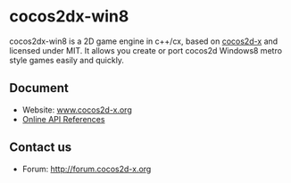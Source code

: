 cocos2dx-win8
=====================

cocos2dx-win8 is a 2D game engine in c++/cx, based on [cocos2d-x][1] and licensed under MIT. It allows you create or port cocos2d Windows8 metro style games easily and quickly.

Document
---------------------

   * Website: www.cocos2d-x.org
   * [Online API References][2]

Contact us
---------------------

   * Forum: http://forum.cocos2d-x.org
   
[1]: http://www.cocos2d-x.org "cocos2d-x"
[2]: http://www.cocos2d-x.org/embedded/cocos2d-x/classes.html "API References"
